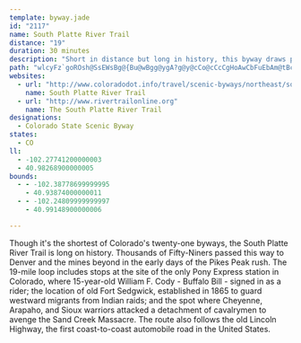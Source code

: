 ```yaml
---
template: byway.jade
id: "2117"
name: South Platte River Trail
distance: "19"
duration: 30 minutes
description: "Short in distance but long in history, this byway draws pioneer memories up out of the plains--wagon ruts from the move to the Great West, the peril of Indian attacks, big cattle drives, daring Pony Express riders, nearly forgotten outposts are all here."
path: "wlcyFz`goROsh@SsEWsBg@{Bu@wBgg@ygA?g@y@cCo@cCcCgHoAwCbFuEbAm@tBc@fBH`Bh@|BbBh^bYtAr@|@RdBTvCAhB_@bAa@dBeA`~@un@lAtCxCjC`@j@dRfc@dAfBvTb[nZxh@jClFrHdSfB`Gx@pDnBnKb@dBhBrFtAtCxAvC|@nArTnYrCfEfChEfA~BzCdIpK~^pK~c@dKf^x@bETvD@~MEzhB[vfBZb`Co@tzCadADiq@f@_PLU_u@Xwc@^{PNco@Io|ANy_AOsHeAgHaAmDeB{DoAmBsAeBoOgQwJ{K{EaFat@cl@sS{Q_DsD{AeCy@mBo@qBi@oB[sBi@aGy@wjE"
websites: 
  - url: "http://www.coloradodot.info/travel/scenic-byways/northeast/so-platte-trail"
    name: South Platte River Trail
  - url: "http://www.rivertrailonline.org"
    name: The South Platte River Trail
designations: 
  - Colorado State Scenic Byway
states: 
  - CO
ll: 
  - -102.27741200000003
  - 40.98268900000005
bounds: 
  - - -102.38778699999995
    - 40.93874000000011
  - - -102.24809999999997
    - 40.99148900000006

---
```


Though it's the shortest of Colorado's twenty-one byways, the
South Platte River Trail is long on history. Thousands of
Fifty-Niners passed this way to Denver and the mines beyond in the
early days of the Pikes Peak rush. The 19-mile loop includes stops
at the site of the only Pony Express station in Colorado, where
15-year-old William F. Cody - Buffalo Bill - signed in as a rider;
the location of old Fort Sedgwick, established in 1865 to guard
westward migrants from Indian raids; and the spot where Cheyenne,
Arapaho, and Sioux warriors attacked a detachment of cavalrymen to
avenge the Sand Creek Massacre. The route also follows the old
Lincoln Highway, the first coast-to-coast automobile road in the
United States.
